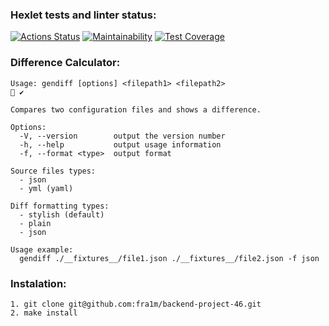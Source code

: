 ### Hexlet tests and linter status:
[![Actions Status](https://github.com/deletevochrome/backend-project-46/actions/workflows/hexlet-check.yml/badge.svg)](https://github.com/deletevochrome/backend-project-46/actions)
[![Maintainability](https://api.codeclimate.com/v1/badges/e220e2f6ff6355daf7f9/maintainability)](https://codeclimate.com/github/deletevochrome/backend-project-46/maintainability)
[![Test Coverage](https://api.codeclimate.com/v1/badges/e220e2f6ff6355daf7f9/test_coverage)](https://codeclimate.com/github/deletevochrome/backend-project-46/test_coverage)

### Difference Calculator:
```
Usage: gendiff [options] <filepath1> <filepath2>                                                                                                                                ✔ 

Compares two configuration files and shows a difference.

Options:
  -V, --version        output the version number
  -h, --help           output usage information
  -f, --format <type>  output format

Source files types:
  - json
  - yml (yaml)
  
Diff formatting types:
  - stylish (default)
  - plain
  - json
  
Usage example:
  gendiff ./__fixtures__/file1.json ./__fixtures__/file2.json -f json

```
### Instalation:
```
1. git clone git@github.com:fra1m/backend-project-46.git
2. make install
```
